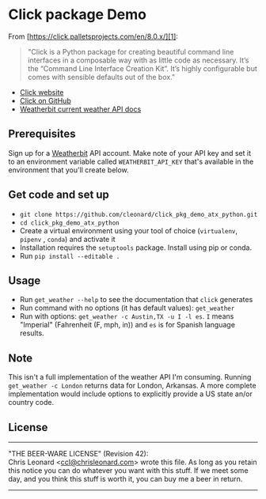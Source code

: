 # Click package Demo

From [https://click.palletsprojects.com/en/8.0.x/][1]:

> "Click is a Python package for creating beautiful command line interfaces in a composable way with as little code as necessary. It’s the “Command Line Interface Creation Kit”. It’s highly configurable but comes with sensible defaults out of the box."

- [Click website][1]
- [Click on GitHub][2]
- [Weatherbit current weather API docs][3]

## Prerequisites

Sign up for a [Weatherbit][3] API account. Make note of your API key and set it
to an environment variable called `WEATHERBIT_API_KEY` that's available in the
environment that you'll create below.

## Get code and set up

- `git clone https://github.com/cleonard/click_pkg_demo_atx_python.git`
- `cd click_pkg_demo_atx_python`
- Create a virtual environment using your tool of choice (`virtualenv`, `pipenv`
  , `conda`) and activate it
- Installation requires the `setuptools` package. Install using pip or conda.
- Run `pip install --editable .`

## Usage

- Run `get_weather --help` to see the documentation that `click` generates
- Run command with no options (it has default values): `get_weather`
- Run with options: `get_weather -c Austin,TX -u I -l es`.  `I` means "Imperial"
  (Fahrenheit (F, mph, in)) and `es` is for Spanish language results.

## Note

This isn't a full implementation of the weather API I'm consuming. Running
`get_weather -c London` returns data for London, Arkansas. A more complete
implementation would include options to explicitly provide a US state an/or
country code.

## License

***********************************************************  
"THE BEER-WARE LICENSE" (Revision 42):  
Chris Leonard <<ccl@chrisleonard.com>> wrote this file.  As long as you retain
this notice you can do whatever you want with this stuff. If we meet some day,
and you think this stuff is worth it, you can buy me a beer in return.  
***********************************************************

[1]: https://click.palletsprojects.com/en/8.0.x/
[2]: https://github.com/pallets/click/
[3]: https://www.weatherbit.io/api/weather-current
